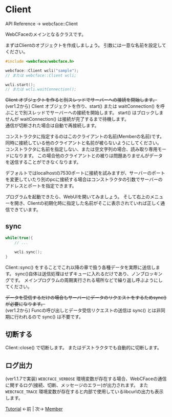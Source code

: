 # Client

API Reference → webcface::Client

WebCFaceのメインとなるクラスです。

まずはClientのオブジェクトを作成しましょう。
引数には一意な名前を設定してください。

```cpp
#include <webcface/webcface.h>

webcface::Client wcli("sample");
// または webcface::Client wcli;

wcli.start();
// または wcli.waitConnection();
```

~~Client オブジェクトを作ると別スレッドでサーバーへの接続を開始します。~~  
(ver1.2から) Client オブジェクトを作り、start() または waitConnection() を呼ぶことで別スレッドでサーバーへの接続を開始します。
start() はブロックしませんが waitConnection() は接続が完了するまで待機します。  
通信が切断された場合は自動で再接続します。

コンストラクタに指定するのはこのクライアントの名前(Memberの名前)です。
同時に接続している他のクライアントと名前が被らないようにしてください。  
コンストラクタに名前を指定しない、または空文字列の場合、読み取り専用モードになります。
この場合他のクライアントとの被りは問題ありませんがデータを送信することができなくなります。

デフォルトではlocalhostの7530ポートに接続を試みますが、サーバーのポートを変更していたり別のpcに接続する場合はコンストラクタの引数でサーバーのアドレスとポートを指定できます。

プログラムを起動できたら、WebUIを開いてみましょう。
そして右上のメニューを開き、Clientの初期化時に指定した名前がそこに表示されていれば正しく通信できています。

## sync

```cpp
while(true){
    // ...

    wcli.sync();
}
```

Client::sync() をすることでこれ以降の章で扱う各種データを実際に送信します。
sync()自体は送信処理はせずキューに入れるだけであり、ノンブロッキングです。
メインプログラムの周期実行される場所などで繰り返し呼ぶようにしてください。

~~データを受信するだけの場合もサーバーにデータのリクエストをするためsync()が必要になります。~~  
(ver1.2から) Funcの呼び出しとデータ受信リクエストの送信は sync() とは非同期に行われるので sync() は不要です。

## 切断する

Client::close() で切断します。
またはデストラクタでも自動的に切断します。

## ログ出力

(ver1.1.7で実装)
`WEBCFACE_VERBOSE` 環境変数が存在する場合、WebCFaceの通信に関するログ(接続、切断、メッセージのエラー)が出力されます。
また `WEBCFACE_TRACE` 環境変数が存在すると内部で使用しているlibcurlの出力も表示します。

[Tutorial](./00_tutorial.md) ←前 | 次→ [Member](./02_member.md)
